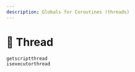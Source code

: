 ```yaml
---
description: Globals for Coroutines (threads)
---
```


# 🧵 Thread

```ts
getscriptthread
isexecutorthread
```
